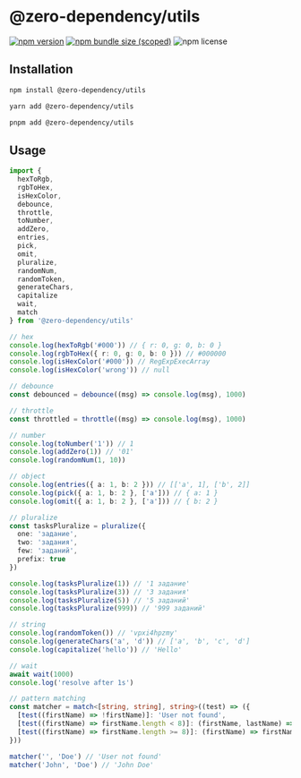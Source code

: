 # @zero-dependency/utils

[![npm version](https://img.shields.io/npm/v/@zero-dependency/utils)](https://npm.im/@zero-dependency/utils)
[![npm bundle size (scoped)](https://img.shields.io/bundlephobia/minzip/@zero-dependency/utils)](https://bundlephobia.com/package/@zero-dependency/utils@latest)
![npm license](https://img.shields.io/npm/l/@zero-dependency/utils)

## Installation

```sh
npm install @zero-dependency/utils
```

```sh
yarn add @zero-dependency/utils
```

```sh
pnpm add @zero-dependency/utils
```

## Usage

```ts
import {
  hexToRgb,
  rgbToHex,
  isHexColor,
  debounce,
  throttle,
  toNumber,
  addZero,
  entries,
  pick,
  omit,
  pluralize,
  randomNum,
  randomToken,
  generateChars,
  capitalize
  wait,
  match
} from '@zero-dependency/utils'

// hex
console.log(hexToRgb('#000')) // { r: 0, g: 0, b: 0 }
console.log(rgbToHex({ r: 0, g: 0, b: 0 })) // #000000
console.log(isHexColor('#000')) // RegExpExecArray
console.log(isHexColor('wrong')) // null

// debounce
const debounced = debounce((msg) => console.log(msg), 1000)

// throttle
const throttled = throttle((msg) => console.log(msg), 1000)

// number
console.log(toNumber('1')) // 1
console.log(addZero(1)) // '01'
console.log(randomNum(1, 10))

// object
console.log(entries({ a: 1, b: 2 })) // [['a', 1], ['b', 2]]
console.log(pick({ a: 1, b: 2 }, ['a'])) // { a: 1 }
console.log(omit({ a: 1, b: 2 }, ['a'])) // { b: 2 }

// pluralize
const tasksPluralize = pluralize({
  one: 'задание',
  two: 'задания',
  few: 'заданий',
  prefix: true
})

console.log(tasksPluralize(1)) // '1 задание'
console.log(tasksPluralize(3)) // '3 задания'
console.log(tasksPluralize(5)) // '5 заданий'
console.log(tasksPluralize(999)) // '999 заданий'

// string
console.log(randomToken()) // 'vpxi4hpzmy'
console.log(generateChars('a', 'd')) // ['a', 'b', 'c', 'd']
console.log(capitalize('hello')) // 'Hello'

// wait
await wait(1000)
console.log('resolve after 1s')

// pattern matching
const matcher = match<[string, string], string>((test) => ({
  [test((firstName) => !firstName)]: 'User not found',
  [test((firstName) => firstName.length < 8)]: (firstName, lastName) => `${firstName} ${lastName}`,
  [test((firstName) => firstName.length >= 8)]: (firstName) => firstName
}))

matcher('', 'Doe') // 'User not found'
matcher('John', 'Doe') // 'John Doe'
```
